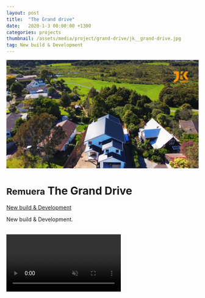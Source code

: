 ```yaml
---
layout: post
title:  "The Grand drive"
date:   2020-1-3 00:00:00 +1300
categories: projects
thumbnail: /assets/media/project/grand-drive/jk__grand-drive.jpg
tag: New build & Development
---
```


<div class="project__wrapper clearfix">

  <div class="project__hero">
    <img class="project__hero-media" src="/assets/media/project/grand-drive/jk__grand-drive.jpg" alt="The Grand drive">
  </div>

  <div class="project__heading">
    <h1 class="project__title"><small>Remuera</small> The Grand Drive</h1>
    <p class="project__meta"><a href="#" class="project__tag">New build & Development</a> <span class="project__year"></span></p>
  </div>

  <div class="project__desc">
    <p>New build & Development.</p>
  </div>

</div>

<br>

<div class="media-wrapper">
  <video class="project-media" autoplay loop muted playsinline id="projectVideo1" poster="">
    <source src="/assets/media/project/grand-drive/The Grand Drive 01.mp4" type="video/mp4">
  </video>
</div>
